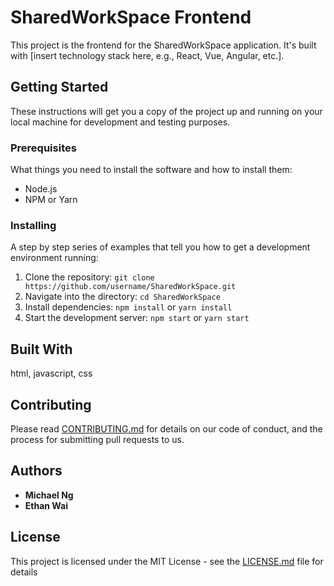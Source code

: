 # SharedWorkSpace Frontend

This project is the frontend for the SharedWorkSpace application. It's built with [insert technology stack here, e.g., React, Vue, Angular, etc.].

## Getting Started

These instructions will get you a copy of the project up and running on your local machine for development and testing purposes.

### Prerequisites

What things you need to install the software and how to install them:

- Node.js
- NPM or Yarn

### Installing

A step by step series of examples that tell you how to get a development environment running:

1. Clone the repository: `git clone https://github.com/username/SharedWorkSpace.git`
2. Navigate into the directory: `cd SharedWorkSpace`
3. Install dependencies: `npm install` or `yarn install`
4. Start the development server: `npm start` or `yarn start`


## Built With

html, javascript, css

## Contributing

Please read [CONTRIBUTING.md](https://gist.github.com/PurpleBooth/b24679402957c63ec426) for details on our code of conduct, and the process for submitting pull requests to us.

## Authors

* **Michael Ng**
* **Ethan Wai**

## License

This project is licensed under the MIT License - see the [LICENSE.md](LICENSE.md) file for details

